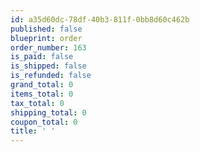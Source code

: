 ```yaml
---
id: a35d60dc-78df-40b3-811f-0bb8d60c462b
published: false
blueprint: order
order_number: 163
is_paid: false
is_shipped: false
is_refunded: false
grand_total: 0
items_total: 0
tax_total: 0
shipping_total: 0
coupon_total: 0
title: ' '
---
```

